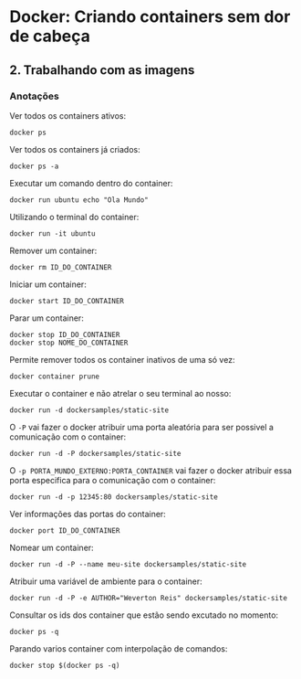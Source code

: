 # Docker: Criando containers sem dor de cabeça

## 2. Trabalhando com as imagens

### Anotações

Ver todos os containers ativos:

    docker ps

Ver todos os containers já criados:

    docker ps -a

Executar um comando dentro do container:

    docker run ubuntu echo "Ola Mundo"

Utilizando o terminal do container:

    docker run -it ubuntu

Remover um container:

    docker rm ID_DO_CONTAINER

Iniciar um container:

    docker start ID_DO_CONTAINER

Parar um container:

    docker stop ID_DO_CONTAINER
    docker stop NOME_DO_CONTAINER

Permite remover todos os container inativos de uma só vez:

    docker container prune

Executar o container e não atrelar o seu terminal ao nosso:

    docker run -d dockersamples/static-site

O `-P` vai fazer o docker atribuir uma porta aleatória para ser possivel a comunicação com o container:

    docker run -d -P dockersamples/static-site

O `-p PORTA_MUNDO_EXTERNO:PORTA_CONTAINER` vai fazer o docker atribuir essa porta especifica para o comunicação com o container:

    docker run -d -p 12345:80 dockersamples/static-site

Ver informações das portas do container:

    docker port ID_DO_CONTAINER

Nomear um container:

    docker run -d -P --name meu-site dockersamples/static-site

Atribuir uma variável de ambiente para o container:

    docker run -d -P -e AUTHOR="Weverton Reis" dockersamples/static-site

Consultar os ids dos container que estão sendo excutado no momento:

    docker ps -q

Parando varios container com interpolação de comandos:

    docker stop $(docker ps -q)